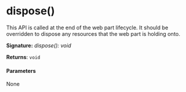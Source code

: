 # dispose()

This API is called at the end of the web part lifecycle. It should be overridden to dispose any 
resources that the web part is holding onto.

**Signature:** _dispose(): void_

**Returns**: `void`



#### Parameters
None

